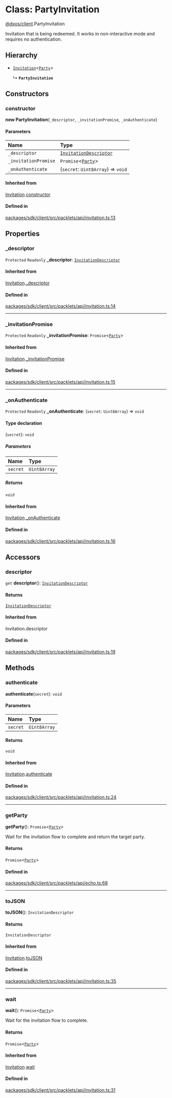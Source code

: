 # Class: PartyInvitation

[@dxos/client](../modules/dxos_client.md).PartyInvitation

Invitation that is being redeemed.
It works in non-interactive mode and requires no authentication.

## Hierarchy

- [`Invitation`](dxos_client.Invitation.md)<[`Party`](../interfaces/dxos_client.Party.md)\>

  ↳ **`PartyInvitation`**

## Constructors

### constructor

**new PartyInvitation**(`_descriptor`, `_invitationPromise`, `_onAuthenticate`)

#### Parameters

| Name | Type |
| :------ | :------ |
| `_descriptor` | [`InvitationDescriptor`](dxos_client.InvitationDescriptor.md) |
| `_invitationPromise` | `Promise`<[`Party`](../interfaces/dxos_client.Party.md)\> |
| `_onAuthenticate` | (`secret`: `Uint8Array`) => `void` |

#### Inherited from

[Invitation](dxos_client.Invitation.md).[constructor](dxos_client.Invitation.md#constructor)

#### Defined in

[packages/sdk/client/src/packlets/api/invitation.ts:13](https://github.com/dxos/dxos/blob/main/packages/sdk/client/src/packlets/api/invitation.ts#L13)

## Properties

### \_descriptor

 `Protected` `Readonly` **\_descriptor**: [`InvitationDescriptor`](dxos_client.InvitationDescriptor.md)

#### Inherited from

[Invitation](dxos_client.Invitation.md).[_descriptor](dxos_client.Invitation.md#_descriptor)

#### Defined in

[packages/sdk/client/src/packlets/api/invitation.ts:14](https://github.com/dxos/dxos/blob/main/packages/sdk/client/src/packlets/api/invitation.ts#L14)

___

### \_invitationPromise

 `Protected` `Readonly` **\_invitationPromise**: `Promise`<[`Party`](../interfaces/dxos_client.Party.md)\>

#### Inherited from

[Invitation](dxos_client.Invitation.md).[_invitationPromise](dxos_client.Invitation.md#_invitationpromise)

#### Defined in

[packages/sdk/client/src/packlets/api/invitation.ts:15](https://github.com/dxos/dxos/blob/main/packages/sdk/client/src/packlets/api/invitation.ts#L15)

___

### \_onAuthenticate

 `Protected` `Readonly` **\_onAuthenticate**: (`secret`: `Uint8Array`) => `void`

#### Type declaration

(`secret`): `void`

##### Parameters

| Name | Type |
| :------ | :------ |
| `secret` | `Uint8Array` |

##### Returns

`void`

#### Inherited from

[Invitation](dxos_client.Invitation.md).[_onAuthenticate](dxos_client.Invitation.md#_onauthenticate)

#### Defined in

[packages/sdk/client/src/packlets/api/invitation.ts:16](https://github.com/dxos/dxos/blob/main/packages/sdk/client/src/packlets/api/invitation.ts#L16)

## Accessors

### descriptor

`get` **descriptor**(): [`InvitationDescriptor`](dxos_client.InvitationDescriptor.md)

#### Returns

[`InvitationDescriptor`](dxos_client.InvitationDescriptor.md)

#### Inherited from

Invitation.descriptor

#### Defined in

[packages/sdk/client/src/packlets/api/invitation.ts:19](https://github.com/dxos/dxos/blob/main/packages/sdk/client/src/packlets/api/invitation.ts#L19)

## Methods

### authenticate

**authenticate**(`secret`): `void`

#### Parameters

| Name | Type |
| :------ | :------ |
| `secret` | `Uint8Array` |

#### Returns

`void`

#### Inherited from

[Invitation](dxos_client.Invitation.md).[authenticate](dxos_client.Invitation.md#authenticate)

#### Defined in

[packages/sdk/client/src/packlets/api/invitation.ts:24](https://github.com/dxos/dxos/blob/main/packages/sdk/client/src/packlets/api/invitation.ts#L24)

___

### getParty

**getParty**(): `Promise`<[`Party`](../interfaces/dxos_client.Party.md)\>

Wait for the invitation flow to complete and return the target party.

#### Returns

`Promise`<[`Party`](../interfaces/dxos_client.Party.md)\>

#### Defined in

[packages/sdk/client/src/packlets/api/echo.ts:68](https://github.com/dxos/dxos/blob/main/packages/sdk/client/src/packlets/api/echo.ts#L68)

___

### toJSON

**toJSON**(): `InvitationDescriptor`

#### Returns

`InvitationDescriptor`

#### Inherited from

[Invitation](dxos_client.Invitation.md).[toJSON](dxos_client.Invitation.md#tojson)

#### Defined in

[packages/sdk/client/src/packlets/api/invitation.ts:35](https://github.com/dxos/dxos/blob/main/packages/sdk/client/src/packlets/api/invitation.ts#L35)

___

### wait

**wait**(): `Promise`<[`Party`](../interfaces/dxos_client.Party.md)\>

Wait for the invitation flow to complete.

#### Returns

`Promise`<[`Party`](../interfaces/dxos_client.Party.md)\>

#### Inherited from

[Invitation](dxos_client.Invitation.md).[wait](dxos_client.Invitation.md#wait)

#### Defined in

[packages/sdk/client/src/packlets/api/invitation.ts:31](https://github.com/dxos/dxos/blob/main/packages/sdk/client/src/packlets/api/invitation.ts#L31)
